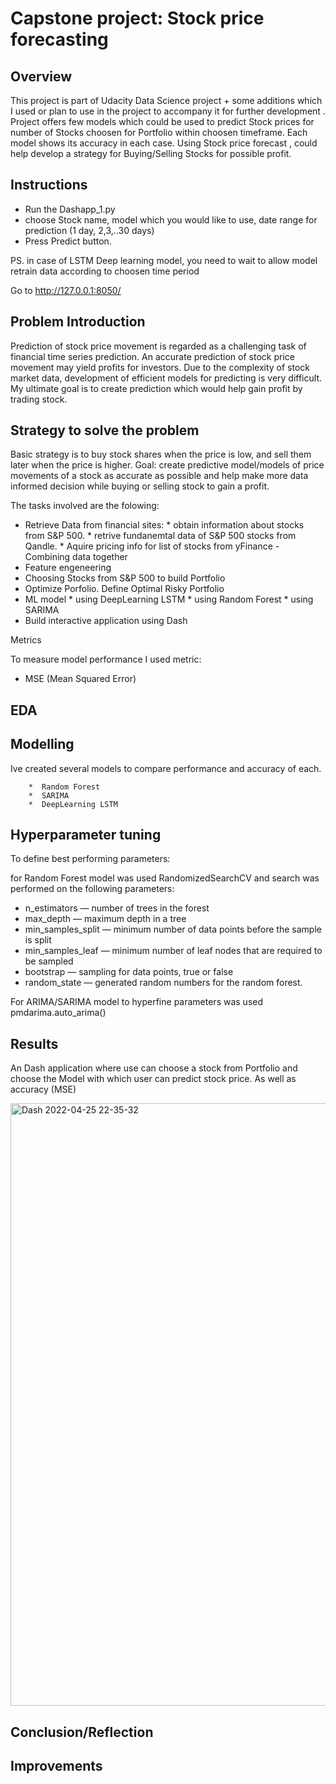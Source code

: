 # Capstone project: Stock price forecasting


## Overview

This project is part of Udacity Data Science project + some additions which I used or plan to use in the project to accompany it for further development . 
Project offers few models which could be used to predict Stock prices for number of Stocks choosen for Portfolio within choosen timeframe. Each model shows its accuracy in each case.
Using Stock price forecast , could help develop a strategy for Buying/Selling  Stocks for possible profit. 


## Instructions

- Run the Dashapp_1.py
- choose Stock name, model which you would like to use,  date range for prediction (1 day, 2,3,..30 days)
- Press Predict button.

PS. in case of LSTM Deep learning model, you need to wait to allow model retrain data according to choosen time period


Go to http://127.0.0.1:8050/

## Problem Introduction

Prediction of stock price movement is regarded as a challenging task of financial time series prediction. An accurate prediction of stock price movement may yield profits for investors. Due to the complexity of stock market data, development of efficient models for predicting is very difficult. 
My ultimate goal is to create prediction which would help gain profit by trading stock.


## Strategy to solve the problem

Basic strategy is to buy stock shares when the price is low, and sell them later when the price is higher. 
Goal: create predictive model/models of  price movements of a stock as accurate as possible and help make more data informed decision while buying or selling stock to gain a profit. 

The tasks involved are the folowing:

* Retrieve Data from financial sites:
        *  obtain information about stocks from S&P 500.
		*   retrive fundanemtal data of S&P 500 stocks from Qandle.
       *  Aquire pricing info for list of stocks from yFinance
		- Combining data together
* Feature engeneering
* Choosing Stocks from S&P 500 to build Portfolio
* Optimize Porfolio. Define Optimal Risky Portfolio
* ML model 
        * using DeepLearning LSTM
        *  using Random Forest
        *  using SARIMA
* Build interactive application using Dash


Metrics

To measure model performance I used metric:
 - MSE (Mean Squared Error) 

## EDA


## Modelling

Ive created several models to compare performance and accuracy of each.

        *  Random Forest
        *  SARIMA
        *  DeepLearning LSTM


## Hyperparameter tuning

To define best performing parameters:

 for Random Forest model was used RandomizedSearchCV and search was performed on the following parameters:
* n_estimators — number of trees in the forest
* max_depth — maximum depth in a tree
* min_samples_split — minimum number of data points before the sample is split
* min_samples_leaf — minimum number of leaf nodes that are required to be sampled
* bootstrap — sampling for data points, true or false
* random_state — generated random numbers for the random forest.


For ARIMA/SARIMA model to hyperfine parameters was used pmdarima.auto_arima() 


##  Results

An Dash application where use can choose a stock from Portfolio and choose the Model with which user can predict stock price. As well as accuracy (MSE)


<img width="964" alt="Dash 2022-04-25 22-35-32" src="https://user-images.githubusercontent.com/15786410/165170593-fabdad7b-6db5-4a2a-8e1a-ea54d21121f2.png">



## Conclusion/Reflection


## Improvements
